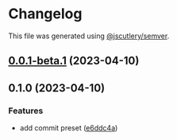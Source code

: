 # Changelog

This file was generated using [@jscutlery/semver](https://github.com/jscutlery/semver).

## [0.0.1-beta.1](https://github.com/longstupay/juejin/compare/0.1.10.0.1-beta.0...0.1.10.0.1-beta.1) (2023-04-10)

## 0.1.0 (2023-04-10)


### Features

* add commit preset ([e6ddc4a](https://github.com/longstupay/juejin/commit/e6ddc4acb0545fea06877f12e60e1a50c9b88601))
